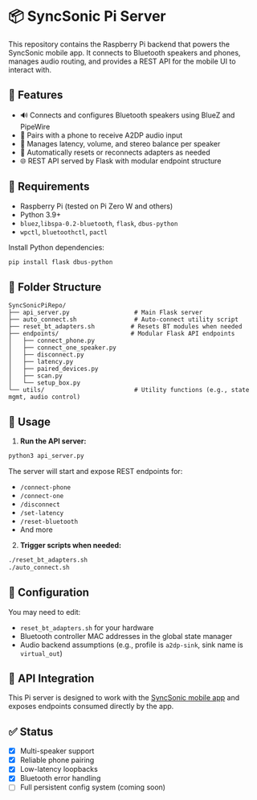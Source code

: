 # 📦 SyncSonic Pi Server

This repository contains the Raspberry Pi backend that powers the SyncSonic mobile app. It connects to Bluetooth speakers and phones, manages audio routing, and provides a REST API for the mobile UI to interact with.

## 🚀 Features

- 🔊 Connects and configures Bluetooth speakers using BlueZ and PipeWire
- 📱 Pairs with a phone to receive A2DP audio input
- 🔄 Manages latency, volume, and stereo balance per speaker
- 🔌 Automatically resets or reconnects adapters as needed
- 🌐 REST API served by Flask with modular endpoint structure

## 🧰 Requirements

- Raspberry Pi (tested on Pi Zero W and others)
- Python 3.9+
- `bluez`,`libspa-0.2-bluetooth`, `flask`, `dbus-python`
- `wpctl`, `bluetoothctl`, `pactl`

Install Python dependencies:
```bash
pip install flask dbus-python
```

## 📁 Folder Structure

```
SyncSonicPiRepo/
├── api_server.py                  # Main Flask server
├── auto_connect.sh                # Auto-connect utility script
├── reset_bt_adapters.sh          # Resets BT modules when needed
├── endpoints/                    # Modular Flask API endpoints
│   ├── connect_phone.py
│   ├── connect_one_speaker.py
│   ├── disconnect.py
│   ├── latency.py
│   ├── paired_devices.py
│   ├── scan.py
│   └── setup_box.py
└── utils/                         # Utility functions (e.g., state mgmt, audio control)
```

## 🔌 Usage

1. **Run the API server:**
```bash
python3 api_server.py
```

The server will start and expose REST endpoints for:

- `/connect-phone`
- `/connect-one`
- `/disconnect`
- `/set-latency`
- `/reset-bluetooth`
- And more

2. **Trigger scripts when needed:**
```bash
./reset_bt_adapters.sh
./auto_connect.sh
```

## 🔧 Configuration

You may need to edit:

- `reset_bt_adapters.sh` for your hardware
- Bluetooth controller MAC addresses in the global state manager
- Audio backend assumptions (e.g., profile is `a2dp-sink`, sink name is `virtual_out`)

## 📡 API Integration

This Pi server is designed to work with the [SyncSonic mobile app](https://github.com/BrooksWimer/Sync-Sonic-App) and exposes endpoints consumed directly by the app.

## ✅ Status

- [x] Multi-speaker support
- [x] Reliable phone pairing
- [x] Low-latency loopbacks
- [x] Bluetooth error handling
- [ ] Full persistent config system (coming soon)
